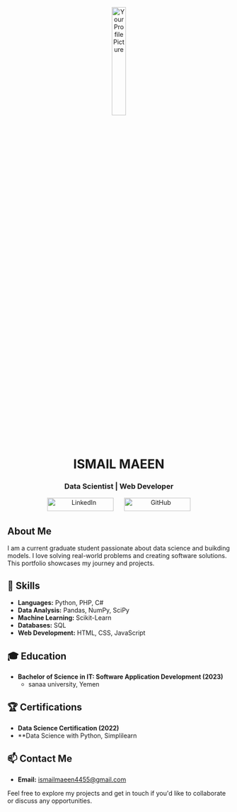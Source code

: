 <p align="center">
  <img src="https://media.licdn.com/dms/image/D4E03AQHxOiJ0zR0lhA/profile-displayphoto-shrink_800_800/0/1699780314322?e=1706140800&v=beta&t=YtVrsGA1604xVJstSmAPJq4UiqQoCMUjyOKDmB_Rsgs" alt="Your Profile Picture" style="width: 25%;">

</p>

<h1 align="center">ISMAIL MAEEN</h1>

<h3 align="center">Data Scientist  | Web Developer</h3>

<div align="center">
  <a href="https://www.linkedin.com/in/ismail-maeen-02b3a929b" target="_blank" style="text-decoration: none; margin: 10px;">
    <img src="https://img.shields.io/badge/LinkedIn-Connect-0A66C2" alt="LinkedIn" width="150" height="30">
  </a>
  <a href="https://github.com/seemo111" target="_blank" style="text-decoration: none; margin: 10px;">
    <img src="https://img.shields.io/badge/GitHub-Follow-181717" alt="GitHub" width="150" height="30">
  </a>
</div>


## About Me

I am a current graduate student passionate about data science and buikding models. I love solving real-world problems and creating software solutions. This portfolio showcases my journey and projects.



## 💼 Skills

- **Languages:** Python, PHP, C#
- **Data Analysis:** Pandas, NumPy, SciPy
- **Machine Learning:** Scikit-Learn
- **Databases:** SQL
- **Web Development:** HTML, CSS, JavaScript

## 🎓 Education

- **Bachelor of Science in IT: Software Application Development (2023)**
  - sanaa university, Yemen 
  

## 🏆 Certifications

- **Data Science Certification (2022)**
- **Data Science with Python, Simplilearn

## 📫 Contact Me

- **Email:** ismailmaeen4455@gmail.com

Feel free to explore my projects and get in touch if you'd like to collaborate or discuss any opportunities.
